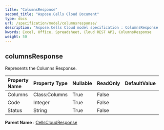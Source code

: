 ```yaml
---
title: "ColumnsResponse"
second_title: "Aspose.Cells Cloud Document"
type: docs
url: /specification/model/columnsresponse/
description: "Aspose.Cells Cloud model specification : ColumnsResponse. Effortlessly handle Excel and other spreadsheet documents with features like opening, generating, editing, splitting, merging, comparing, and converting."
kwords: Excel, Office, Spreadsheet, Cloud REST API, ColumnsResponse
weight: 50
---
```


## **columnsResponse**

Represents the Columns Response. 

| Property Name | Property Type | Nullable |  ReadOnly | DefaultValue | Description | 
| :- | :- | :- |:- |  :- | :- |
| Columns | Class:Columns | True |  False |  |  |  
| Code | Integer | True |  False |  |  |  
| Status | String | True |  False |  |  |  

**Parent Name** : [CellsCloudResponse](/specification/model/cellscloudresponse)

